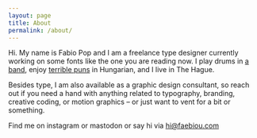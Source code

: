 ```yaml
---
layout: page
title: About
permalink: /about/
---
```


Hi. My name is Fabio Pop and I am a freelance type designer currently working on some fonts like the one you are reading now. I play drums in [a band](https://instagram.com/zakuszka.live), enjoy [terrible puns](https://instagram.com/sacc.kabe) in Hungarian, and I live in The Hague.

Besides type, I am also available as a graphic design consultant, so reach out if you need a hand with anything related to typography, branding, creative coding, or motion graphics – or just want to vent for a bit or something.

Find me on instagram or mastodon or say hi via hi@faebiou.com